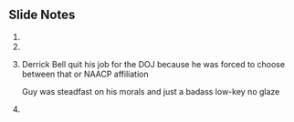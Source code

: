 ## Slide Notes
1.
2.
3.
    Derrick Bell quit his job for the DOJ because
    he was forced to choose between that or NAACP
    affiliation

    Guy was steadfast on his morals and just a 
    badass low-key no glaze
4.
     
